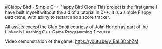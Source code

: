 #Clappy Bird - Simple C++ Flappy Bird Clone
This project is the first game I have built myself without the aid of a tutorial in C++. It is a simple Flappy Bird clone, with ability to restart and a score tracker.

All assets except the Clap Emoji courtesy of John Horton as part of the LinkedIn Learning C++ Game Programming 1 course.

Video demonstration of the game: https://youtu.be/y_BaLGDbhZM